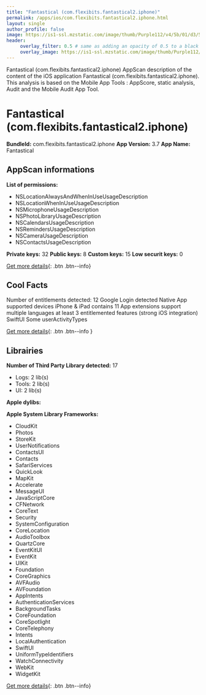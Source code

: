 ```yaml
---
title: "Fantastical (com.flexibits.fantastical2.iphone)"
permalink: /apps/ios/com.flexibits.fantastical2.iphone.html
layout: single
author_profile: false
image: https://is1-ssl.mzstatic.com/image/thumb/Purple112/v4/5b/01/d3/5b01d316-c7fa-9db8-a34e-962f6e941591/AppIcon-0-1x_U007emarketing-0-7-0-sRGB-85-220.png/512x512bb.jpg
header: 
     overlay_filter: 0.5 # same as adding an opacity of 0.5 to a black background
     overlay_image: https://is1-ssl.mzstatic.com/image/thumb/Purple112/v4/5b/01/d3/5b01d316-c7fa-9db8-a34e-962f6e941591/AppIcon-0-1x_U007emarketing-0-7-0-sRGB-85-220.png/512x512bb.jpg
---
```

Fantastical (com.flexibits.fantastical2.iphone) AppScan description of the content of the iOS application Fantastical (com.flexibits.fantastical2.iphone). This analysis is based on the Mobile App Tools : AppScore, static analysis, Audit and the Mobile Audit App Tool.

# Fantastical (com.flexibits.fantastical2.iphone)

**BundleId:** com.flexibits.fantastical2.iphone
**App Version:** 3.7
**App Name:** Fantastical


## AppScan informations 

**List of permissions:** 
- NSLocationAlwaysAndWhenInUseUsageDescription
- NSLocationWhenInUseUsageDescription
- NSMicrophoneUsageDescription
- NSPhotoLibraryUsageDescription
- NSCalendarsUsageDescription
- NSRemindersUsageDescription
- NSCameraUsageDescription
- NSContactsUsageDescription
  
  
**Private keys:** 32
**Public keys:** 8
**Custom keys:** 15
**Low securit keys:** 0
  
[Get more details](/pricing.html){: .btn .btn--info}

## Cool Facts

Number of entitlements detected: 12
Google Login detected
Native App
supported devices iPhone & iPad
contains 11 App extensions
support multiple languages
at least 3 entitlemented features (strong iOS integration)
SwiftUI
Some userActivityTypes
  
[Get more details](/pricing.html){: .btn .btn--info }

## Librairies 
**Number of Third Party Library detected:** 17
- Logs: 2 lib(s)
- Tools: 2 lib(s)
- UI: 2 lib(s)


**Apple dylibs:**


**Apple System Library Frameworks:**
- CloudKit
- Photos
- StoreKit
- UserNotifications
- ContactsUI
- Contacts
- SafariServices
- QuickLook
- MapKit
- Accelerate
- MessageUI
- JavaScriptCore
- CFNetwork
- CoreText
- Security
- SystemConfiguration
- CoreLocation
- AudioToolbox
- QuartzCore
- EventKitUI
- EventKit
- UIKit
- Foundation
- CoreGraphics
- AVFAudio
- AVFoundation
- AppIntents
- AuthenticationServices
- BackgroundTasks
- CoreFoundation
- CoreSpotlight
- CoreTelephony
- Intents
- LocalAuthentication
- SwiftUI
- UniformTypeIdentifiers
- WatchConnectivity
- WebKit
- WidgetKit


  
[Get more details](/pricing.html){: .btn .btn--info}

